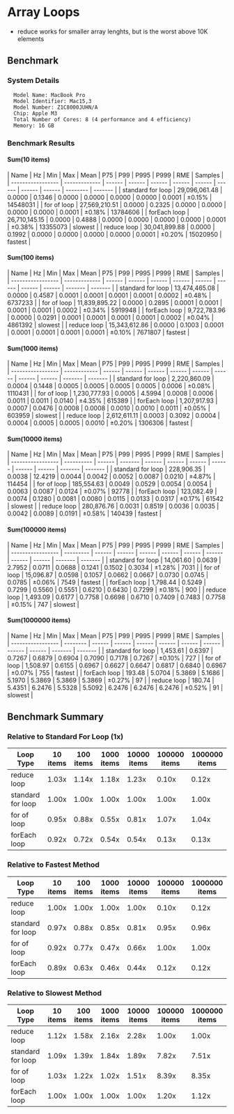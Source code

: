 # Array Loops

- reduce works for smaller array lenghts, but is the worst above 10K elements

## Benchmark

### System Details

```text
  Model Name: MacBook Pro
  Model Identifier: Mac15,3
  Model Number: Z1C8000JUHN/A
  Chip: Apple M3
  Total Number of Cores: 8 (4 performance and 4 efficiency)
  Memory: 16 GB
```

### Benchmark Results

#### Sum(10 items)

| Name              | Hz            | Min    | Max    | Mean   | P75    | P99    | P995   | P999   | RME    | Samples  |
| ----------------- | ------------- | ------ | ------ | ------ | ------ | ------ | ------ | ------ | ------ | -------- | ------- |
| standard for loop | 29,096,061.48 | 0.0000 | 0.1346 | 0.0000 | 0.0000 | 0.0000 | 0.0000 | 0.0001 | ±0.15% | 14548031 |
| for of loop       | 27,569,210.51 | 0.0000 | 0.2325 | 0.0000 | 0.0000 | 0.0000 | 0.0000 | 0.0001 | ±0.18% | 13784606 |
| forEach loop      | 26,710,145.15 | 0.0000 | 0.4888 | 0.0000 | 0.0000 | 0.0000 | 0.0000 | 0.0001 | ±0.38% | 13355073 | slowest |
| reduce loop       | 30,041,899.88 | 0.0000 | 0.1992 | 0.0000 | 0.0000 | 0.0000 | 0.0000 | 0.0001 | ±0.20% | 15020950 | fastest |

#### Sum(100 items)

| Name              | Hz            | Min    | Max    | Mean   | P75    | P99    | P995   | P999   | RME    | Samples |
| ----------------- | ------------- | ------ | ------ | ------ | ------ | ------ | ------ | ------ | ------ | ------- | ------- |
| standard for loop | 13,474,465.08 | 0.0000 | 0.4587 | 0.0001 | 0.0001 | 0.0001 | 0.0001 | 0.0002 | ±0.48% | 6737233 |
| for of loop       | 11,839,895.22 | 0.0000 | 0.2895 | 0.0001 | 0.0001 | 0.0001 | 0.0001 | 0.0002 | ±0.34% | 5919948 |
| forEach loop      | 9,722,783.96  | 0.0000 | 0.0291 | 0.0001 | 0.0001 | 0.0001 | 0.0001 | 0.0002 | ±0.04% | 4861392 | slowest |
| reduce loop       | 15,343,612.86 | 0.0000 | 0.1003 | 0.0001 | 0.0001 | 0.0001 | 0.0001 | 0.0001 | ±0.10% | 7671807 | fastest |

#### Sum(1000 items)

| Name              | Hz           | Min    | Max    | Mean   | P75    | P99    | P995   | P999   | RME    | Samples |
| ----------------- | ------------ | ------ | ------ | ------ | ------ | ------ | ------ | ------ | ------ | ------- | ------- |
| standard for loop | 2,220,860.09 | 0.0004 | 0.1448 | 0.0005 | 0.0005 | 0.0005 | 0.0005 | 0.0006 | ±0.08% | 1110431 |
| for of loop       | 1,230,777.93 | 0.0005 | 4.5994 | 0.0008 | 0.0006 | 0.0011 | 0.0011 | 0.0140 | ±4.35% | 615389  |
| forEach loop      | 1,207,917.93 | 0.0007 | 0.0476 | 0.0008 | 0.0008 | 0.0010 | 0.0010 | 0.0011 | ±0.05% | 603959  | slowest |
| reduce loop       | 2,612,611.11 | 0.0003 | 0.3092 | 0.0004 | 0.0004 | 0.0005 | 0.0005 | 0.0010 | ±0.20% | 1306306 | fastest |

#### Sum(10000 items)

| Name              | Hz         | Min    | Max     | Mean   | P75    | P99    | P995   | P999   | RME    | Samples |
| ----------------- | ---------- | ------ | ------- | ------ | ------ | ------ | ------ | ------ | ------ | ------- | ------- |
| standard for loop | 228,906.35 | 0.0038 | 12.4219 | 0.0044 | 0.0042 | 0.0052 | 0.0087 | 0.0210 | ±4.87% | 114454  |
| for of loop       | 185,554.63 | 0.0049 | 0.0529  | 0.0054 | 0.0054 | 0.0063 | 0.0087 | 0.0124 | ±0.07% | 92778   |
| forEach loop      | 123,082.49 | 0.0074 | 0.1280  | 0.0081 | 0.0080 | 0.0115 | 0.0133 | 0.0317 | ±0.17% | 61542   | slowest |
| reduce loop       | 280,876.76 | 0.0031 | 0.8519  | 0.0036 | 0.0035 | 0.0042 | 0.0089 | 0.0191 | ±0.58% | 140439  | fastest |

#### Sum(100000 items)

| Name              | Hz        | Min    | Max    | Mean   | P75    | P99    | P995   | P999   | RME    | Samples |
| ----------------- | --------- | ------ | ------ | ------ | ------ | ------ | ------ | ------ | ------ | ------- | ------- |
| standard for loop | 14,061.60 | 0.0639 | 2.7952 | 0.0711 | 0.0688 | 0.1241 | 0.1502 | 0.3034 | ±1.28% | 7031    |
| for of loop       | 15,096.87 | 0.0598 | 0.1057 | 0.0662 | 0.0667 | 0.0730 | 0.0745 | 0.0785 | ±0.06% | 7549    | fastest |
| forEach loop      | 1,798.44  | 0.5249 | 0.7299 | 0.5560 | 0.5551 | 0.6210 | 0.6430 | 0.7299 | ±0.18% | 900     |
| reduce loop       | 1,493.09  | 0.6177 | 0.7758 | 0.6698 | 0.6710 | 0.7409 | 0.7483 | 0.7758 | ±0.15% | 747     | slowest |

#### Sum(1000000 items)

| Name              | Hz       | Min    | Max    | Mean   | P75    | P99    | P995   | P999   | RME    | Samples |
| ----------------- | -------- | ------ | ------ | ------ | ------ | ------ | ------ | ------ | ------ | ------- | ------- |
| standard for loop | 1,453.61 | 0.6397 | 0.7267 | 0.6879 | 0.6904 | 0.7090 | 0.7178 | 0.7267 | ±0.10% | 727     |
| for of loop       | 1,508.97 | 0.6155 | 0.6967 | 0.6627 | 0.6647 | 0.6817 | 0.6840 | 0.6967 | ±0.07% | 755     | fastest |
| forEach loop      | 193.48   | 5.0704 | 5.3869 | 5.1686 | 5.1970 | 5.3869 | 5.3869 | 5.3869 | ±0.27% | 97      |
| reduce loop       | 180.74   | 5.4351 | 6.2476 | 5.5328 | 5.5092 | 6.2476 | 6.2476 | 6.2476 | ±0.52% | 91      | slowest |

## Benchmark Summary

### Relative to Standard For Loop (1x)

| Loop Type         | 10 items | 100 items | 1000 items | 10000 items | 100000 items | 1000000 items |
| ----------------- | -------- | --------- | ---------- | ----------- | ------------ | ------------- |
| reduce loop       | 1.03x    | 1.14x     | 1.18x      | 1.23x       | 0.10x        | 0.12x         |
| standard for loop | 1.00x    | 1.00x     | 1.00x      | 1.00x       | 1.00x        | 1.00x         |
| for of loop       | 0.95x    | 0.88x     | 0.55x      | 0.81x       | 1.07x        | 1.04x         |
| forEach loop      | 0.92x    | 0.72x     | 0.54x      | 0.54x       | 0.13x        | 0.13x         |

### Relative to Fastest Method

| Loop Type         | 10 items | 100 items | 1000 items | 10000 items | 100000 items | 1000000 items |
| ----------------- | -------- | --------- | ---------- | ----------- | ------------ | ------------- |
| reduce loop       | 1.00x    | 1.00x     | 1.00x      | 1.00x       | 0.10x        | 0.12x         |
| standard for loop | 0.97x    | 0.88x     | 0.85x      | 0.81x       | 0.95x        | 0.96x         |
| for of loop       | 0.92x    | 0.77x     | 0.47x      | 0.66x       | 1.00x        | 1.00x         |
| forEach loop      | 0.89x    | 0.63x     | 0.46x      | 0.44x       | 0.12x        | 0.12x         |

### Relative to Slowest Method

| Loop Type         | 10 items | 100 items | 1000 items | 10000 items | 100000 items | 1000000 items |
| ----------------- | -------- | --------- | ---------- | ----------- | ------------ | ------------- |
| reduce loop       | 1.12x    | 1.58x     | 2.16x      | 2.28x       | 1.00x        | 1.00x         |
| standard for loop | 1.09x    | 1.39x     | 1.84x      | 1.89x       | 7.82x        | 7.51x         |
| for of loop       | 1.03x    | 1.22x     | 1.02x      | 1.51x       | 8.39x        | 8.35x         |
| forEach loop      | 1.00x    | 1.00x     | 1.00x      | 1.00x       | 1.20x        | 1.12x         |
